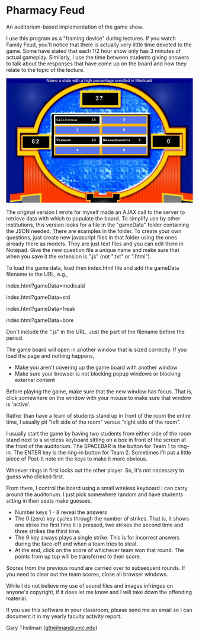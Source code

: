 # Pharmacy Feud
An auditorium-based implementation of the game show.


I use this program as a "framing device" during lectures. If you watch Family Feud, you'll notice that there is actually very little time devoted to the game. Some have stated that each 1/2 hour show only has 3 minutes of actual gameplay. Similarly, I use the time between students giving answers to talk about the responses that have come up on the board and how they relate to the topic of the lecture. 

![GameBoard](https://raw.githubusercontent.com/gtheilman/PharmacyFeud/master/media/pharmacyfeud.JPG)


The original version I wrote for myself made an AJAX call to the server to retrieve data with which to populate the board. To simplify use by other institutions, this version looks for a file in the "gameData" folder containing the JSON needed. There are examples in the folder. To create your own questions, just create new javascript files in that folder using the ones already there as models. They are just text files and you can edit them in Notepad. Give the new question file a unique name and make sure that when you save it the extension is ".js" (not ".txt" or ".html"). 

To load the game data, load then index.html file and add the gameData filename to the URL, e.g.,

index.html?gameData=medicaid 

index.html?gameData=std 

index.html?gameData=freak 

index.html?gameData=bore 

Don't include the ".js" in the URL.  Just the part of the filename before the period.

The game board will open in another window that is sized correctly. If you load the page and nothing happens, 

* Make you aren't covering up the game board with another window
* Make sure your browser is not blocking popup windows or blocking external content


Before playing the game, make sure that the new window has focus. That is, click somewhere on the window with your mouse to make sure that window is 'active'. 


Rather than have a team of students stand up in front of the room the entire time, I usually pit "left side of the room" versus "right side of the room". 


I usually start the game by having two students from either side of the room stand next to a wireless keyboard sitting on a box in front of the screen at the front of the auditorium. The SPACEBAR is the button for Team 1 to ring-in. The ENTER key is the ring-in button for Team 2. Sometimes I'll put a little piece of Post-It note on the keys to make it more obvious.


Whoever rings in first locks out the other player. So, it's not necessary to guess who clicked first.


From there, I control the board using a small wireless keyboard I can carry around the auditorium. I just pick somewhere random and have students sitting in their seats make guesses.

* Number keys 1 - 8 reveal the answers
* The 0 (zero) key cycles through the number of strikes. That is, it shows one strike the first time it is pressed, two strikes the second time and three strikes the third time. 
* The 9 key always plays a single strike. This is for incorrect answers during the face-off and when a team tries to steal. 
* At the end, click on the score of whichever team won that round. The points from up top will be transferred to their score. 


Scores from the previous round are carried over to subsequent rounds. If you need to clear out the team scores, close all browser windows.


While I do not believe my use of sound files and images infringes on anyone's copyright, if it does let me know and I will take down the offending material.

If you use this software in your classroom, please send me an email so I can document it in my yearly faculty activity report.


Gary Theilman (gtheilman@umc.edu)
